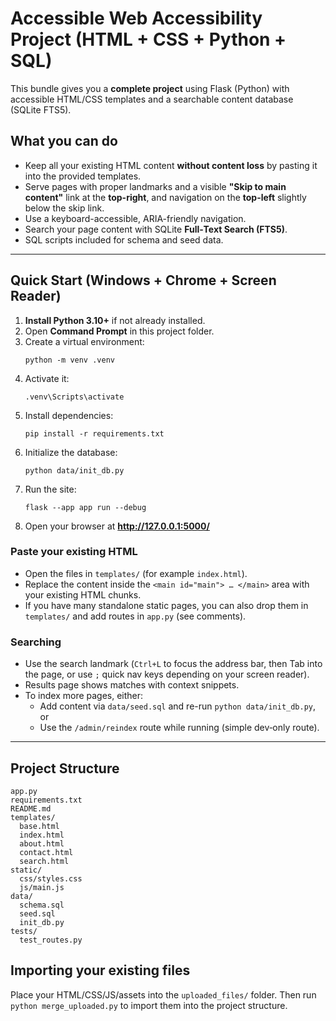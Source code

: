 # Accessible Web Accessibility Project (HTML + CSS + Python + SQL)

This bundle gives you a **complete project** using Flask (Python) with accessible HTML/CSS templates and a searchable content database (SQLite FTS5).

## What you can do
- Keep all your existing HTML content **without content loss** by pasting it into the provided templates.
- Serve pages with proper landmarks and a visible **"Skip to main content"** link at the **top-right**, and navigation on the **top-left** slightly below the skip link.
- Use a keyboard-accessible, ARIA-friendly navigation.
- Search your page content with SQLite **Full‑Text Search (FTS5)**.
- SQL scripts included for schema and seed data.

---

## Quick Start (Windows + Chrome + Screen Reader)

1. **Install Python 3.10+** if not already installed.
2. Open **Command Prompt** in this project folder.
3. Create a virtual environment:
   ```
   python -m venv .venv
   ```
4. Activate it:
   ```
   .venv\Scripts\activate
   ```
5. Install dependencies:
   ```
   pip install -r requirements.txt
   ```
6. Initialize the database:
   ```
   python data/init_db.py
   ```
7. Run the site:
   ```
   flask --app app run --debug
   ```
8. Open your browser at **http://127.0.0.1:5000/**

### Paste your existing HTML
- Open the files in `templates/` (for example `index.html`).
- Replace the content inside the `<main id="main"> … </main>` area with your existing HTML chunks.
- If you have many standalone static pages, you can also drop them in `templates/` and add routes in `app.py` (see comments).

### Searching
- Use the search landmark (`Ctrl+L` to focus the address bar, then Tab into the page, or use `;` quick nav keys depending on your screen reader).
- Results page shows matches with context snippets.
- To index more pages, either:
  - Add content via `data/seed.sql` and re-run `python data/init_db.py`, or
  - Use the `/admin/reindex` route while running (simple dev‑only route).

---

## Project Structure
```
app.py
requirements.txt
README.md
templates/
  base.html
  index.html
  about.html
  contact.html
  search.html
static/
  css/styles.css
  js/main.js
data/
  schema.sql
  seed.sql
  init_db.py
tests/
  test_routes.py
```


## Importing your existing files
Place your HTML/CSS/JS/assets into the `uploaded_files/` folder. Then run `python merge_uploaded.py` to import them into the project structure.
